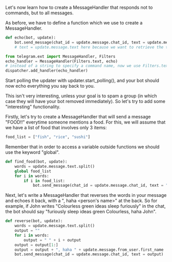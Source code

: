 Let's now learn how to create a MessageHandler that responds not to commands, but to all messages.

As before, we have to define a function which we use to create a MessageHandler. 

```python
def echo(bot, update):
    bot.send_message(chat_id = update.message.chat_id, text = update.message.text)
    # text = update.message.text here because we want to retrieve the text from the original message and send the same thing back

from telegram.ext import MessageHandler, Filters
echo_handler = MessageHandler(Filters.text, echo)
# instead of a string to specify a command name, now we use Filters.text to filter out all text based messages
dispatcher.add_handler(echo_handler)
```

Start polling the updater with updater.start_polling(), and your bot should now echo everything you say back to you.

This isn't very interesting, unless your goal is to spam a group (in which case they will have your bot removed immediately). 
So let's try to add some "interesting" functionality.

Firstly, let's try to create a MessageHandler that will send a message "FOOD!!" everytime someone mentions a food. For this, we will assume that we have a list of food that involves only 3 items:

```python
food_list = ["fish", "rice", "sushi"]
```

Remember that in order to access a variable outside functions we should use the keyword "global". 

```python
def find_food(bot, update):
    words = update.message.text.split()
    global food_list
    for i in words:
        if i in food_list:
            bot.send_message(chat_id = update.message.chat_id, text = "FOOD!!")
```

Next, let's write a MessageHandler that reverses the words in your message and echoes it back, with a ", haha <person's name>" at the back. 
So for example, if John writes "Colourless green ideas sleep furiously" in the chat, the bot should say "furiously sleep ideas green Colourless, haha John".

```python
def reverse(bot, update):
    words = update.message.text.split()
    output = ""
    for i in words:
        output = " " + i + output
    output = output[1:]
    output = output + ", haha " + update.message.from_user.first_name
    bot.send_message(chat_id = update.message.chat_id, text = output)
```
